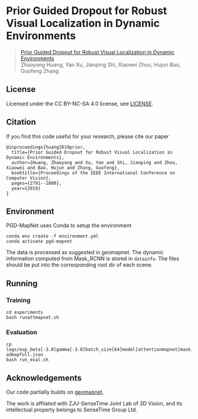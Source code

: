 # Prior Guided Dropout for Robust Visual Localization in Dynamic Environments
> [Prior Guided Dropout for Robust Visual Localization in Dynamic Environments](http://openaccess.thecvf.com/content_ICCV_2019/papers/Huang_Prior_Guided_Dropout_for_Robust_Visual_Localization_in_Dynamic_Environments_ICCV_2019_paper.pdf)  
>Zhaoyang Huang, Yan Xu, Jianping Shi, Xiaowei Zhou, Hujun Bao, Guofeng Zhang  

## License
Licensed under the CC BY-NC-SA 4.0 license, see [LICENSE](LICENSE.md). 

## Citation
If you find this code useful for your research, please cite our paper

```
@inproceedings{huang2019prior,
  title={Prior Guided Dropout for Robust Visual Localization in Dynamic Environments},
  author={Huang, Zhaoyang and Xu, Yan and Shi, Jianping and Zhou, Xiaowei and Bao, Hujun and Zhang, Guofeng},
  booktitle={Proceedings of the IEEE International Conference on Computer Vision},
  pages={2791--2800},
  year={2019}
}
```
## Environment
PGD-MapNet uses Conda to setup the environment
```
conda env create -f environment.yml
conda activate pgd-mapnet
```
The data is processed as suggested in geomapnet.
The dynamic information computed from Mask_RCNN is stored in `datainfo`.
The files should be put into the corresponding root dir of each scene.
## Running
### Training
```
cd experiments
bash runattmapnet.sh
```
### Evaluation
```
cp logs/exp_beta[-3.0]gamma[-3.0]batch_size[64]model[attentionmapnet]mask_sampling[True]sampling_threshold[0.2]color_jitter[0.0]uniform_sampling[False]mask_image[False]dataset[RobotCar]scene[full]/config.json admapfull.json
bash run_eval.sh
```

## Acknowledgements
Our code partially builds on [geomapnet](https://github.com/NVlabs/geomapnet).

The work is affliated with ZJU-SenseTime Joint Lab of 3D Vision, and its intellectual property belongs to SenseTime Group Ltd.
